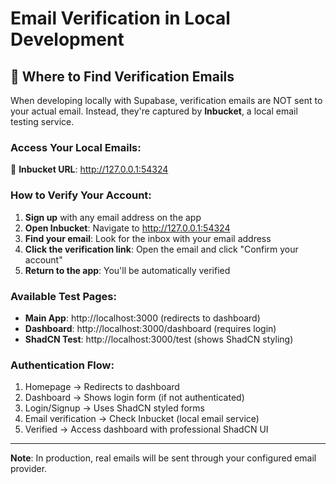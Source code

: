 # Email Verification in Local Development

## 📧 Where to Find Verification Emails

When developing locally with Supabase, verification emails are NOT sent to your actual email. Instead, they're captured by **Inbucket**, a local email testing service.

### Access Your Local Emails:
🔗 **Inbucket URL**: http://127.0.0.1:54324

### How to Verify Your Account:

1. **Sign up** with any email address on the app
2. **Open Inbucket**: Navigate to http://127.0.0.1:54324
3. **Find your email**: Look for the inbox with your email address
4. **Click the verification link**: Open the email and click "Confirm your account"
5. **Return to the app**: You'll be automatically verified

### Available Test Pages:

- **Main App**: http://localhost:3000 (redirects to dashboard)
- **Dashboard**: http://localhost:3000/dashboard (requires login)
- **ShadCN Test**: http://localhost:3000/test (shows ShadCN styling)

### Authentication Flow:

1. Homepage → Redirects to dashboard
2. Dashboard → Shows login form (if not authenticated)
3. Login/Signup → Uses ShadCN styled forms
4. Email verification → Check Inbucket (local email service)
5. Verified → Access dashboard with professional ShadCN UI

---

**Note**: In production, real emails will be sent through your configured email provider.